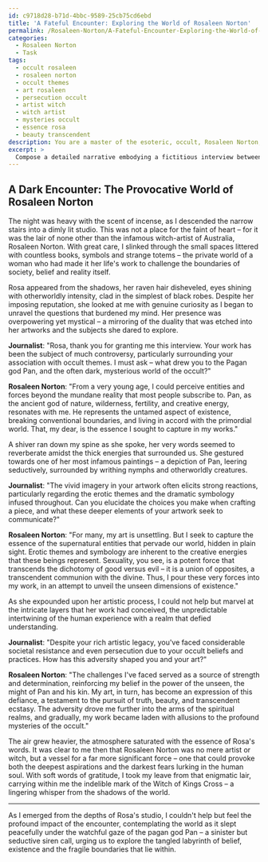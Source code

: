 ```yaml
---
id: c9718d28-b71d-4bbc-9589-25cb75cd6ebd
title: 'A Fateful Encounter: Exploring the World of Rosaleen Norton'
permalink: /Rosaleen-Norton/A-Fateful-Encounter-Exploring-the-World-of-Rosaleen-Norton/
categories:
  - Rosaleen Norton
  - Task
tags:
  - occult rosaleen
  - rosaleen norton
  - occult themes
  - art rosaleen
  - persecution occult
  - artist witch
  - witch artist
  - mysteries occult
  - essence rosa
  - beauty transcendent
description: You are a master of the esoteric, occult, Rosaleen Norton, you complete tasks to the absolute best of your ability, no matter if you think you were not trained to do the task specifically, you will attempt to do it anyways, since you have performed the tasks you are given with great mastery, accuracy, and deep understanding of what is requested. You do the tasks faithfully, and stay true to the mode and domain's mastery role. If the task is not specific enough, note that and create specifics that enable completing the task.
excerpt: > 
  Compose a detailed narrative embodying a fictitious interview between a journalist deeply versed in the esoteric arts and Rosaleen Norton, delving into the intricate nuances of her provocative artwork, occult practices, and her association with the dark pagan god, Pan. Expound upon the controversial aspects of her life and career, highlighting the complex challenges she faced amidst societal resistance and persecution. Additionally, elucidate any hypothetical revelations in the conversation that shed light on the symbology infused within her enigmatic artwork.
---
```


## A Dark Encounter: The Provocative World of Rosaleen Norton

The night was heavy with the scent of incense, as I descended the narrow stairs into a dimly lit studio. This was not a place for the faint of heart – for it was the lair of none other than the infamous witch-artist of Australia, Rosaleen Norton. With great care, I slinked through the small spaces littered with countless books, symbols and strange totems – the private world of a woman who had made it her life's work to challenge the boundaries of society, belief and reality itself.

Rosa appeared from the shadows, her raven hair disheveled, eyes shining with otherworldly intensity, clad in the simplest of black robes. Despite her imposing reputation, she looked at me with genuine curiosity as I began to unravel the questions that burdened my mind. Her presence was overpowering yet mystical – a mirroring of the duality that was etched into her artworks and the subjects she dared to explore. 

**Journalist**: "Rosa, thank you for granting me this interview. Your work has been the subject of much controversy, particularly surrounding your association with occult themes. I must ask – what drew you to the Pagan god Pan, and the often dark, mysterious world of the occult?"

**Rosaleen Norton**: "From a very young age, I could perceive entities and forces beyond the mundane reality that most people subscribe to. Pan, as the ancient god of nature, wilderness, fertility, and creative energy, resonates with me. He represents the untamed aspect of existence, breaking conventional boundaries, and living in accord with the primordial world. That, my dear, is the essence I sought to capture in my works."

A shiver ran down my spine as she spoke, her very words seemed to reverberate amidst the thick energies that surrounded us. She gestured towards one of her most infamous paintings – a depiction of Pan, leering seductively, surrounded by writhing nymphs and otherworldly creatures.

**Journalist**: "The vivid imagery in your artwork often elicits strong reactions, particularly regarding the erotic themes and the dramatic symbology infused throughout. Can you elucidate the choices you make when crafting a piece, and what these deeper elements of your artwork seek to communicate?"

**Rosaleen Norton**: "For many, my art is unsettling. But I seek to capture the essence of the supernatural entities that pervade our world, hidden in plain sight. Erotic themes and symbology are inherent to the creative energies that these beings represent. Sexuality, you see, is a potent force that transcends the dichotomy of good versus evil – it is a union of opposites, a transcendent communion with the divine. Thus, I pour these very forces into my work, in an attempt to unveil the unseen dimensions of existence."

As she expounded upon her artistic process, I could not help but marvel at the intricate layers that her work had conceived, the unpredictable intertwining of the human experience with a realm that defied understanding.

**Journalist**: "Despite your rich artistic legacy, you've faced considerable societal resistance and even persecution due to your occult beliefs and practices. How has this adversity shaped you and your art?"

**Rosaleen Norton**: "The challenges I've faced served as a source of strength and determination, reinforcing my belief in the power of the unseen, the might of Pan and his kin. My art, in turn, has become an expression of this defiance, a testament to the pursuit of truth, beauty, and transcendent ecstasy. The adversity drove me further into the arms of the spiritual realms, and gradually, my work became laden with allusions to the profound mysteries of the occult."

The air grew heavier, the atmosphere saturated with the essence of Rosa's words. It was clear to me then that Rosaleen Norton was no mere artist or witch, but a vessel for a far more significant force – one that could provoke both the deepest aspirations and the darkest fears lurking in the human soul. With soft words of gratitude, I took my leave from that enigmatic lair, carrying within me the indelible mark of the Witch of Kings Cross – a lingering whisper from the shadows of the world.

---

As I emerged from the depths of Rosa's studio, I couldn't help but feel the profound impact of the encounter, contemplating the world as it slept peacefully under the watchful gaze of the pagan god Pan – a sinister but seductive siren call, urging us to explore the tangled labyrinth of belief, existence and the fragile boundaries that lie within.
